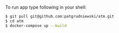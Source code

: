 To run app type following in your shell:

```sh
$ git pull git@github.com:patgrudniewski/atm.git
$ cd atm
$ docker-compose up --build
```
